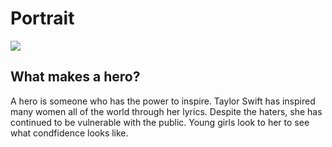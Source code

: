 
<title>Taylor Swift</title>

<h1>Portrait</h1>

<img src="https://hips.hearstapps.com/hmg-prod/images/gettyimages-2197310399-67a0105383c49.jpg?resize=980:*">

<h2>What makes a hero?</h2>

<p>A hero is someone who has the power to inspire. Taylor Swift has inspired many women all of the world through her lyrics. Despite the haters, she has continued to be vulnerable with the public. Young girls look to her to see what condfidence looks like.</p>

<a href="https://martindalecoaching.com/blog-why-taylor-swift-is-good-for-girls-and-women-everywhere/">
